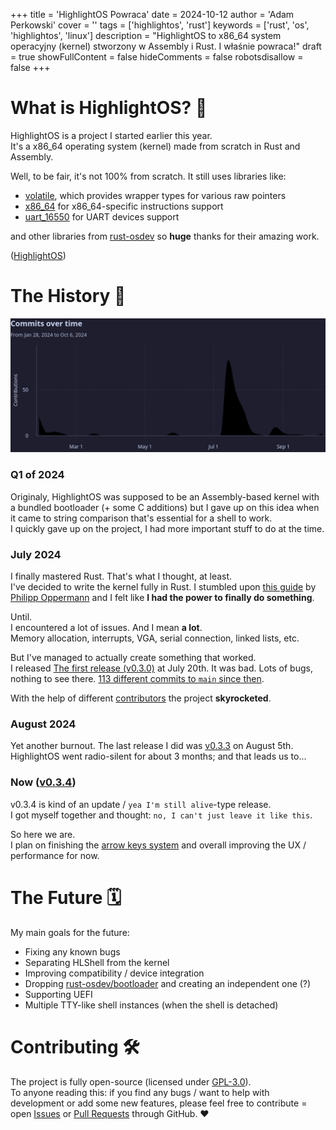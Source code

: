 +++
title = 'HighlightOS Powraca'
date = 2024-10-12
author = 'Adam Perkowski'
cover = ''
tags = ['highlightos', 'rust']
keywords = ['rust', 'os', 'highlightos', 'linux']
description = "HighlightOS to x86_64 system operacyjny (kernel) stworzony w Assembly i Rust. I właśnie powraca!"
draft = true
showFullContent = false
hideComments = false
robotsdisallow = false
+++
# What is HighlightOS? 🤔
HighlightOS is a project I started earlier this year.<br>
It's a x86_64 operating system (kernel) made from scratch in Rust and Assembly.

Well, to be fair, it's not 100% from scratch. It still uses libraries like:
- <a href="https://github.com/rust-osdev/volatile" target="_blank">volatile</a>, which provides wrapper types for various raw pointers
- <a href="https://github.com/rust-osdev/x86_64" target="_blank">x86_64</a> for x86_64-specific instructions support
- <a href="https://github.com/rust-osdev/uart_16550" target="_blank">uart_16550</a> for UART devices support

and other libraries from <a href="https://github.com/rust-osdev" target="_blank">rust-osdev</a> so **huge** thanks for their amazing work.

(<a href="https://os.adamperkowski.dev" target="_blank">HighlightOS</a>)

# The History 📅

![Commits Activity on GitHub](highlightos_commits_oct.png)

### Q1 of 2024
Originaly, HighlightOS was supposed to be an Assembly-based kernel with a bundled bootloader (+ some C additions) but I gave up on
this idea when it came to string comparison that's essential for a shell to work.<br>
I quickly gave up on the project, I had more important stuff to do at the time.

### July 2024
I finally mastered Rust. That's what I thought, at least.<br>
I've decided to write the kernel fully in Rust. I stumbled upon <a href="https://os.phil-opp.com" target="_blank">this guide</a> by
<a href="https://github.com/phil-opp" target="_blank">Philipp Oppermann</a> and I felt like **I had the power to finally do something**.

Until.<br>
I encountered a lot of issues. And I mean **a lot**.<br>
Memory allocation, interrupts, VGA, serial connection, linked lists, etc.

But I've managed to actually create something that worked.<br>
I released <a href="https://github.com/adamperkowski/highlightos/releases/tag/v0.3.0" target="_blank">The first release (v0.3.0)</a> at July 20th.
It was bad. Lots of bugs, nothing to see there.
<a href="https://github.com/adamperkowski/highlightos/compare/v0.3.0...v0.3.4" target="_blank">113 different commits to `main` since then</a>.

With the help of different <a href="https://github.com/adamperkowski/highlightos/graphs/contributors" target="_blank">contributors</a> the project
**skyrocketed**.

### August 2024
Yet another burnout. The last release I did was <a href="https://github.com/adamperkowski/highlightos/releases/tag/v0.3.3" target="_blank">v0.3.3</a>
on August 5th.<br>
HighlightOS went radio-silent for about 3 months; and that leads us to...

### Now (<a href="https://github.com/adamperkowski/highlightos/releases/tag/v0.3.4" target="_blank">v0.3.4</a>)
v0.3.4 is kind of an update / `yea I'm still alive`-type release.<br>
I got myself together and thought: `no, I can't just leave it like this`.

So here we are.<br>I plan on finishing the <a href="https://github.com/adamperkowski/highlightos/pull/29" target="_blank">arrow keys system</a> and
overall improving the UX / performance for now.

# The Future 🗓️
My main goals for the future:
- Fixing any known bugs
- Separating HLShell from the kernel
- Improving compatibility / device integration
- Dropping <a href="https://github.com/rust-osdev/bootloader" target="_blank">rust-osdev/bootloader</a> and creating an independent one (?)
- Supporting UEFI
- Multiple TTY-like shell instances (when the shell is detached)

# Contributing 🛠️
The project is fully open-source (licensed under <a href="https://github.com/adamperkowski/highlightos/blob/main/LICENSE" target="_blank">GPL-3.0</a>).
<br>
To anyone reading this: if you find any bugs / want to help with development or add some new features, please feel free to contribute = open
<a href="https://github.com/adamperkowski/highlightos/issues" target="_blank">Issues</a> or
<a href="https://github.com/adamperkowski/highlightos/pulls" target="_blank">Pull Requests</a> through GitHub.
❤️
